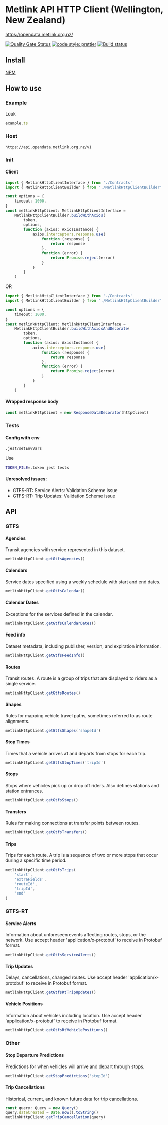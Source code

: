 # Metlink API HTTP Client (Wellington, New Zealand)

https://opendata.metlink.org.nz/

[![Quality Gate Status](https://sonarcloud.io/api/project_badges/measure?project=jaddek_metlink-api-http-client-typescript&metric=alert_status)](https://sonarcloud.io/summary/new_code?id=jaddek_metlink-api-http-client-typescript)
[![code style: prettier](https://img.shields.io/badge/code_style-prettier-ff69b4.svg?style=flat-square)](https://github.com/prettier/prettier)
[![Build status](https://img.shields.io/github/actions/workflow/status/jaddek/metlink-api-http-client-typescript/node.js.yml?branch=main&label=CI&logo=github&style=flat-square)](https://github.com/jaddek/metlink-api-http-client-typescript/node.js.yml)

## Install

[NPM](https://www.npmjs.com/package/metlink-api-http-client)

## How to use

### Example

Look

```ts
example.ts
```

### Host

```
https://api.opendata.metlink.org.nz/v1
```

### Init

#### Client

```ts
import { MetlinkHttpClientInterface } from './Contracts'
import { MetlinkHttpClientBuilder } from './MetlinkHttpClientBuilder'

const options = {
    timeout: 1000,
}
const metlinkHttpClient: MetlinkHttpClientInterface =
    MetlinkHttpClientBuilder.buildWithAxios(
        token,
        options,
        function (axios: AxiosInstance) {
            axios.interceptors.response.use(
                function (response) {
                    return response
                },
                function (error) {
                    return Promise.reject(error)
                }
            )
        }
    )
```

OR

```ts
import { MetlinkHttpClientInterface } from './Contracts'
import { MetlinkHttpClientBuilder } from './MetlinkHttpClientBuilder'

const options = {
    timeout: 1000,
}
const metlinkHttpClient: MetlinkHttpClientInterface =
    MetlinkHttpClientBuilder.buildWithAxiosAndDecorate(
        token,
        options,
        function (axios: AxiosInstance) {
            axios.interceptors.response.use(
                function (response) {
                    return response
                },
                function (error) {
                    return Promise.reject(error)
                }
            )
        }
    )
```

#### Wrapped response body

```ts
const metlinkHttpClient = new ResponseDataDecorator(httpClient)
```

### Tests

#### Config with env

```bash
.jest/setEnvVars
```

Use

```bash
TOKEN_FILE=.token jest tests
```

#### Unresolved issues:

-   GTFS-RT: Service Alerts: Validation Scheme issue
-   GTFS-RT: Trip Updates: Validation Scheme issue

## API

### GTFS

#### Agencies

Transit agencies with service represented in this dataset.

```ts
metlinkHttpClient.getGtfsAgencies()
```

#### Calendars

Service dates specified using a weekly schedule with start and end dates.

```ts
metlinkHttpClient.getGtfsCalendar()
```

#### Calendar Dates

Exceptions for the services defined in the calendar.

```ts
metlinkHttpClient.getGtfsCalendarDates()
```

#### Feed info

Dataset metadata, including publisher, version, and expiration information.

```ts
metlinkHttpClient.getGtfsFeedInfo()
```

#### Routes

Transit routes. A route is a group of trips that are displayed to riders as a single service.

```ts
metlinkHttpClient.getGtfsRoutes()
```

#### Shapes

Rules for mapping vehicle travel paths, sometimes referred to as route alignments.

```ts
metlinkHttpClient.getGtfsShapes('shapeId')
```

#### Stop Times

Times that a vehicle arrives at and departs from stops for each trip.

```ts
metlinkHttpClient.getGtfsStopTimes('tripId')
```

#### Stops

Stops where vehicles pick up or drop off riders. Also defines stations and station entrances.

```ts
metlinkHttpClient.getGtfsStops()
```

#### Transfers

Rules for making connections at transfer points between routes.

```ts
metlinkHttpClient.getGtfsTransfers()
```

#### Trips

Trips for each route. A trip is a sequence of two or more stops that occur during a specific time period.

```ts
metlinkHttpClient.getGtfsTrips(
    'start',
    'extraFields',
    'routeId',
    'tripId',
    'end'
)
```

### GTFS-RT

#### Service Alerts

Information about unforeseen events affecting routes, stops, or the network. Use accept header 'application/x-protobuf'
to receive in Protobuf format.

```ts
metlinkHttpClient.getGtfsServiceAlerts()
```

#### Trip Updates

Delays, cancellations, changed routes. Use accept header 'application/x-protobuf' to receive in Protobuf format.

```ts
metlinkHttpClient.getGtfsRtTripUpdates()
```

#### Vehicle Positions

Information about vehicles including location. Use accept header 'application/x-protobuf' to receive in Protobuf format.

```ts
metlinkHttpClient.getGtfsRtVehiclePositions()
```

### Other

#### Stop Departure Predictions

Predictions for when vehicles will arrive and depart through stops.

```ts
metlinkHttpClient.getStopPredictions('stopId')
```

#### Trip Cancellations

Historical, current, and known future data for trip cancellations.

```ts
const query: Query = new Query()
query.dateCreated = Date.now().toString()
metlinkHttpClient.getTripCancellation(query)
```

